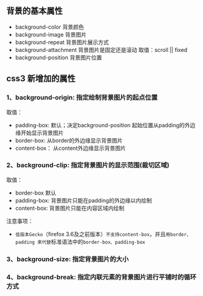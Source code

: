 ## 背景的基本属性

+ background-color  背景颜色
+ background-image  背景图片
+ background-repeat 背景图片展示方式
+ background-attachment 背景图片是固定还是滚动 取值：scroll || fixed
+ background-position   背景图片位置

## css3 新增加的属性

###  1、background-origin: 指定绘制背景图片的起点位置

取值：
+ padding-box: 默认；决定background-position 起始位置从padding的外边缘开始显示背景图片
+ border-box: 从border的外边缘显示背景图片
+ content-box： 从content外边缘显示背景图片




### 2、background-clip: 指定背景图片的显示范围(裁切区域)

取值：
+ border-box 默认 
+ padding-box: 背景图片只能在padding的外边缘以内绘制
+ content-box: 背景图片只能在内容区域内绘制

注意事项：
+ ``低版本Gecko``（firefox 3.6及之前版本）``不支持content-box``，并且``用border、padding 来代替``标准语法中的``border-box、padding-box``



### 3、background-size: 指定背景图片的大小

### 4、background-break: 指定内联元素的背景图片进行平铺时的循环方式

